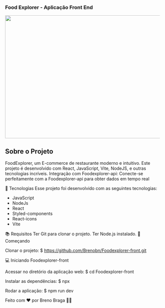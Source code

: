 ### Food Explorer - Aplicação Front End

<p align-itens="center" >
  <img width="600" height="400" src="/src/assets/Readme.png">
</p>

## Sobre o Projeto 

 FoodExplorer, um E-commerce de restaurante moderno e intuitivo. Este projeto é desenvolvido com React, JavaScript, Vite, NodeJS, e outras tecnologias incríveis. Integração com Foodexplorer-api: Conecte-se perfeitamente com a Foodexplorer-api para obter dados em tempo real

 🔨 Tecnologias Esse projeto foi desenvolvido com as seguintes tecnologias:

 - JavaScript
 - NodeJs
 - React
 - Styled-components
 - React-icons
 - Vite

📚 Requisitos Ter Git para clonar o projeto. Ter Node.js instalado. 🚀 Começando

Clonar o projeto:
$ https://github.com/Brenobn/Foodexplorer-front.git

💻 Iniciando Foodexplorer-front

Acessar no diretório da aplicação web:
$ cd Foodexplorer-front

Instalar as dependências:
$ npx

Rodar a aplicação:
$ npm run dev

Feito com ❤️ por Breno Braga 👋🏻
